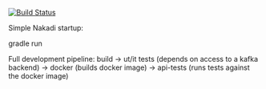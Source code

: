 [![Build Status](https://travis-ci.org/zalando/nakadi.svg)](https://travis-ci.org/zalando/nakadi)

Simple Nakadi startup:

gradle run

Full development pipeline:
build -> ut/it tests (depends on access to a kafka backend) -> docker (builds docker image) -> api-tests (runs tests against the docker image)


